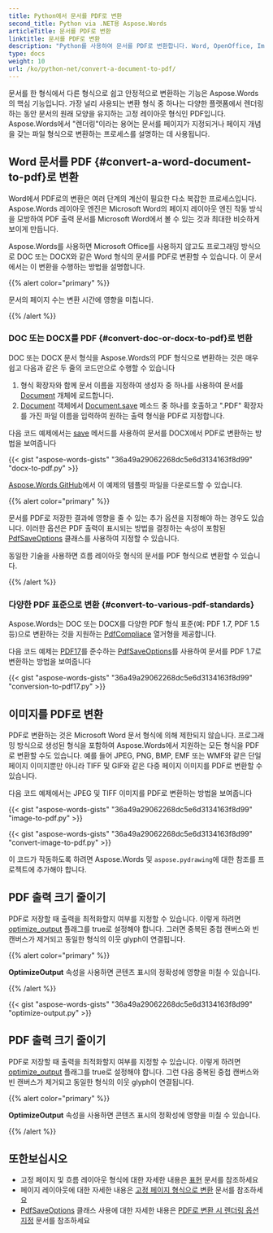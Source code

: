```yaml
---
title: Python에서 문서를 PDF로 변환
second_title: Python via .NET용 Aspose.Words
articleTitle: 문서를 PDF로 변환
linktitle: 문서를 PDF로 변환
description: "Python를 사용하여 문서를 PDF로 변환합니다. Word, OpenOffice, Image 및 eBook 형식을 포함한 다양한 입력 형식이 지원됩니다."
type: docs
weight: 10
url: /ko/python-net/convert-a-document-to-pdf/
---
```


문서를 한 형식에서 다른 형식으로 쉽고 안정적으로 변환하는 기능은 Aspose.Words의 핵심 기능입니다. 가장 널리 사용되는 변환 형식 중 하나는 다양한 플랫폼에서 렌더링하는 동안 문서의 원래 모양을 유지하는 고정 레이아웃 형식인 PDF입니다. Aspose.Words에서 "렌더링"이라는 용어는 문서를 페이지가 지정되거나 페이지 개념을 갖는 파일 형식으로 변환하는 프로세스를 설명하는 데 사용됩니다.

## Word 문서를 PDF {#convert-a-word-document-to-pdf}로 변환

Word에서 PDF로의 변환은 여러 단계의 계산이 필요한 다소 복잡한 프로세스입니다. Aspose.Words 레이아웃 엔진은 Microsoft Word의 페이지 레이아웃 엔진 작동 방식을 모방하여 PDF 출력 문서를 Microsoft Word에서 볼 수 있는 것과 최대한 비슷하게 보이게 만듭니다.

Aspose.Words를 사용하면 Microsoft Office를 사용하지 않고도 프로그래밍 방식으로 DOC 또는 DOCX와 같은 Word 형식의 문서를 PDF로 변환할 수 있습니다. 이 문서에서는 이 변환을 수행하는 방법을 설명합니다.

{{% alert color="primary" %}}

문서의 페이지 수는 변환 시간에 영향을 미칩니다.

{{% /alert %}}

### DOC 또는 DOCX를 PDF {#convert-doc-or-docx-to-pdf}로 변환

DOC 또는 DOCX 문서 형식을 Aspose.Words의 PDF 형식으로 변환하는 것은 매우 쉽고 다음과 같은 두 줄의 코드만으로 수행할 수 있습니다

1. 형식 확장자와 함께 문서 이름을 지정하여 생성자 중 하나를 사용하여 문서를 [Document](https://reference.aspose.com/words/python-net/aspose.words/document/) 개체에 로드합니다.
1. [Document](https://reference.aspose.com/words/python-net/aspose.words/document/) 객체에서 [Document.save](https://reference.aspose.com/words/python-net/aspose.words/document/save/) 메소드 중 하나를 호출하고 ".PDF" 확장자를 가진 파일 이름을 입력하여 원하는 출력 형식을 PDF로 지정합니다.

다음 코드 예제에서는 [save](https://reference.aspose.com/words/python-net/aspose.words/document/save/#str) 메서드를 사용하여 문서를 DOCX에서 PDF로 변환하는 방법을 보여줍니다

{{< gist "aspose-words-gists" "36a49a29062268dc5e6d3134163f8d99" "docx-to-pdf.py" >}}

[Aspose.Words GitHub](https://github.com/aspose-words/Aspose.Words-for-Python-via-.NET/blob/master/Examples/Data/Rendering.docx)에서 이 예제의 템플릿 파일을 다운로드할 수 있습니다.

{{% alert color="primary" %}}

문서를 PDF로 저장한 결과에 영향을 줄 수 있는 추가 옵션을 지정해야 하는 경우도 있습니다. 이러한 옵션은 PDF 출력이 표시되는 방법을 결정하는 속성이 포함된 [PdfSaveOptions](https://reference.aspose.com/words/python-net/aspose.words.saving/pdfsaveoptions/) 클래스를 사용하여 지정할 수 있습니다.

동일한 기술을 사용하면 흐름 레이아웃 형식의 문서를 PDF 형식으로 변환할 수 있습니다.

{{% /alert %}}

### 다양한 PDF 표준으로 변환 {#convert-to-various-pdf-standards}

Aspose.Words는 DOC 또는 DOCX를 다양한 PDF 형식 표준(예: PDF 1.7, PDF 1.5 등)으로 변환하는 것을 지원하는 [PdfCompliace](https://reference.aspose.com/words/python-net/aspose.words.saving/pdfcompliance/) 열거형을 제공합니다.

다음 코드 예제는 [PDF17](https://reference.aspose.com/words/python-net/aspose.words.saving/pdfcompliance/#pdf17)를 준수하는 [PdfSaveOptions](https://reference.aspose.com/words/python-net/aspose.words.saving/pdfsaveoptions/)를 사용하여 문서를 PDF 1.7로 변환하는 방법을 보여줍니다

{{< gist "aspose-words-gists" "36a49a29062268dc5e6d3134163f8d99" "conversion-to-pdf17.py" >}}

## 이미지를 PDF로 변환

PDF로 변환하는 것은 Microsoft Word 문서 형식에 의해 제한되지 않습니다. 프로그래밍 방식으로 생성된 형식을 포함하여 Aspose.Words에서 지원하는 모든 형식을 PDF로 변환할 수도 있습니다. 예를 들어 JPEG, PNG, BMP, EMF 또는 WMF와 같은 단일 페이지 이미지뿐만 아니라 TIFF 및 GIF와 같은 다중 페이지 이미지를 PDF로 변환할 수 있습니다.

다음 코드 예제에서는 JPEG 및 TIFF 이미지를 PDF로 변환하는 방법을 보여줍니다

{{< gist "aspose-words-gists" "36a49a29062268dc5e6d3134163f8d99" "image-to-pdf.py" >}}

{{< gist "aspose-words-gists" "36a49a29062268dc5e6d3134163f8d99" "convert-image-to-pdf.py" >}}

이 코드가 작동하도록 하려면 Aspose.Words 및 `aspose.pydrawing`에 대한 참조를 프로젝트에 추가해야 합니다.

## PDF 출력 크기 줄이기

PDF로 저장할 때 출력을 최적화할지 여부를 지정할 수 있습니다. 이렇게 하려면 [optimize_output](https://reference.aspose.com/words/python-net/aspose.words.saving/fixedpagesaveoptions/optimize_output/) 플래그를 true로 설정해야 합니다. 그러면 중복된 중첩 캔버스와 빈 캔버스가 제거되고 동일한 형식의 이웃 glyph이 연결됩니다.

{{% alert color="primary" %}}

**OptimizeOutput** 속성을 사용하면 콘텐츠 표시의 정확성에 영향을 미칠 수 있습니다.

{{% /alert %}}

{{< gist "aspose-words-gists" "36a49a29062268dc5e6d3134163f8d99" "optimize-output.py" >}}

## PDF 출력 크기 줄이기

PDF로 저장할 때 출력을 최적화할지 여부를 지정할 수 있습니다. 이렇게 하려면 [optimize_output](https://reference.aspose.com/words/python-net/aspose.words.saving/fixedpagesaveoptions/optimize_output/) 플래그를 true로 설정해야 합니다. 그런 다음 중복된 중첩 캔버스와 빈 캔버스가 제거되고 동일한 형식의 이웃 glyph이 연결됩니다.

{{% alert color="primary" %}}

**OptimizeOutput** 속성을 사용하면 콘텐츠 표시의 정확성에 영향을 미칠 수 있습니다.

{{% /alert %}}

## 또한보십시오

- 고정 페이지 및 흐름 레이아웃 형식에 대한 자세한 내용은 [표현](/words/ko/python-net/rendering/) 문서를 참조하세요
- 페이지 레이아웃에 대한 자세한 내용은 [고정 페이지 형식으로 변환](/words/python-net/converting-to-fixed-page-format/#convertingtofixed-pageformat-whatisapagelayout) 문서를 참조하세요
- [PdfSaveOptions](https://reference.aspose.com/words/python-net/aspose.words.saving/pdfsaveoptions/) 클래스 사용에 대한 자세한 내용은 [PDF로 변환 시 렌더링 옵션 지정](/words/ko/python-net/specify-rendering-options-when-converting-to-pdf/) 문서를 참조하세요
